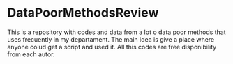 # DataPoorMethodsReview
This is a repository with codes and data from a lot o data poor methods that uses frecuently in my departament. The main idea is give a place where anyone colud get a script and used it. All this codes are free disponibility from each autor.
